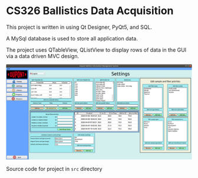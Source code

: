 
# CS326 Ballistics Data Acquisition

This project is written in using Qt Designer, PyQt5, and SQL.

A MySql database is used to store all application data.

The project uses QTableView, QListView to display rows of data in the GUI via a data driven MVC design.

![ScreenShot](https://github.com/coffee247/SeniorDesign/blob/master/Screenshot.png)

Source code for project in `src` directory
